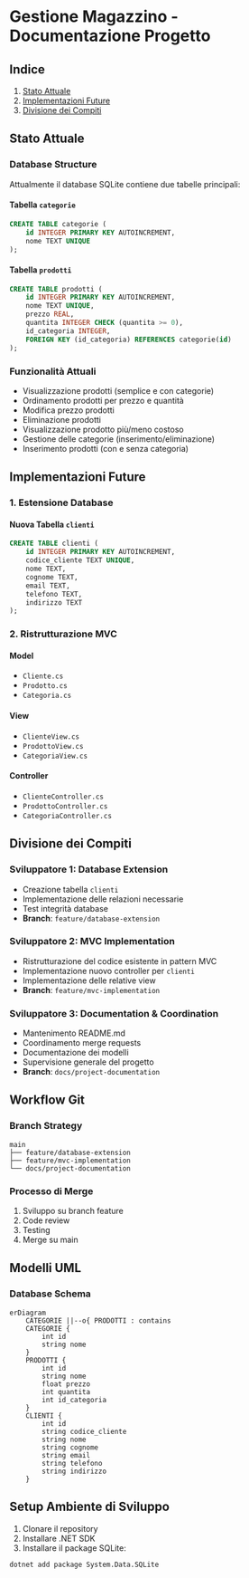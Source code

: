 # Gestione Magazzino - Documentazione Progetto

## Indice
1. [Stato Attuale](#stato-attuale)
2. [Implementazioni Future](#implementazioni-future)
3. [Divisione dei Compiti](#divisione-dei-compiti)

## Stato Attuale

### Database Structure
Attualmente il database SQLite contiene due tabelle principali:

#### Tabella `categorie`
```sql
CREATE TABLE categorie (
    id INTEGER PRIMARY KEY AUTOINCREMENT, 
    nome TEXT UNIQUE
);
```

#### Tabella `prodotti`
```sql
CREATE TABLE prodotti (
    id INTEGER PRIMARY KEY AUTOINCREMENT, 
    nome TEXT UNIQUE, 
    prezzo REAL, 
    quantita INTEGER CHECK (quantita >= 0), 
    id_categoria INTEGER,
    FOREIGN KEY (id_categoria) REFERENCES categorie(id)
);
```

### Funzionalità Attuali
- Visualizzazione prodotti (semplice e con categorie)
- Ordinamento prodotti per prezzo e quantità
- Modifica prezzo prodotti
- Eliminazione prodotti
- Visualizzazione prodotto più/meno costoso
- Gestione delle categorie (inserimento/eliminazione)
- Inserimento prodotti (con e senza categoria)

## Implementazioni Future

### 1. Estensione Database
#### Nuova Tabella `clienti`
```sql
CREATE TABLE clienti (
    id INTEGER PRIMARY KEY AUTOINCREMENT,
    codice_cliente TEXT UNIQUE,
    nome TEXT,
    cognome TEXT,
    email TEXT,
    telefono TEXT,
    indirizzo TEXT
);
```

### 2. Ristrutturazione MVC
#### Model
- `Cliente.cs`
- `Prodotto.cs`
- `Categoria.cs`

#### View
- `ClienteView.cs`
- `ProdottoView.cs`
- `CategoriaView.cs`

#### Controller
- `ClienteController.cs`
- `ProdottoController.cs`
- `CategoriaController.cs`

## Divisione dei Compiti

### Sviluppatore 1: Database Extension
- Creazione tabella `clienti`
- Implementazione delle relazioni necessarie
- Test integrità database
- **Branch**: `feature/database-extension`

### Sviluppatore 2: MVC Implementation
- Ristrutturazione del codice esistente in pattern MVC
- Implementazione nuovo controller per `clienti`
- Implementazione delle relative view
- **Branch**: `feature/mvc-implementation`

### Sviluppatore 3: Documentation & Coordination
- Mantenimento README.md
- Coordinamento merge requests
- Documentazione dei modelli
- Supervisione generale del progetto
- **Branch**: `docs/project-documentation`

## Workflow Git

### Branch Strategy
```
main
├── feature/database-extension
├── feature/mvc-implementation
└── docs/project-documentation
```

### Processo di Merge
1. Sviluppo su branch feature
2. Code review
3. Testing
4. Merge su main

## Modelli UML

### Database Schema
```mermaid
erDiagram
    CATEGORIE ||--o{ PRODOTTI : contains
    CATEGORIE {
        int id
        string nome
    }
    PRODOTTI {
        int id
        string nome
        float prezzo
        int quantita
        int id_categoria
    }
    CLIENTI {
        int id
        string codice_cliente
        string nome
        string cognome
        string email
        string telefono
        string indirizzo
    }
```


## Setup Ambiente di Sviluppo
1. Clonare il repository
2. Installare .NET SDK
3. Installare il package SQLite:
```bash
dotnet add package System.Data.SQLite
```